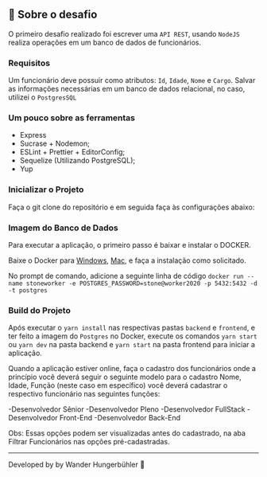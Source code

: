 ## :rocket: Sobre o desafio

O primeiro desafio realizado foi escrever uma `API REST`, usando `NodeJS` realiza operações em um banco de dados de funcionários.

### **Requisitos**

Um funcionário deve possuir como atributos: `Id`, `Idade`, `Nome` e `Cargo`. Salvar as informações necessárias em um banco de dados relacional, no caso, utilizei o `PostgresSQL`

### **Um pouco sobre as ferramentas**

- Express
- Sucrase + Nodemon;
- ESLint + Prettier + EditorConfig;
- Sequelize (Utilizando PostgreSQL);
- Yup

### **Inicializar o Projeto**

Faça o git clone do repositório e em seguida faça às configurações abaixo:

### **Imagem do Banco de Dados**

Para executar a aplicação, o primeiro passo é baixar e instalar o DOCKER.

Baixe o Docker para [Windows](https://docs.docker.com/docker-for-windows/install/), [Mac](https://docs.docker.com/docker-for-mac/install/), e faça a instalação como solicitado.

No prompt de comando, adicione a seguinte linha de código `docker run --name stoneworker -e POSTGRES_PASSWORD=stone@worker2020 -p 5432:5432 -d -t postgres`

### **Build do Projeto**

Após executar o `yarn install` nas respectivas pastas `backend` e `frontend`, e ter feito a imagem do `Postgres` no Docker, execute os comandos `yarn start` ou `yarn dev` na pasta backend e `yarn start` na pasta frontend para iniciar a aplicação.

Quando a aplicação estiver online, faça o cadastro dos funcionários onde a princípio você deverá seguir o seguinte modelo para o cadastro
Nome, Idade, Função (neste caso em específico) você deverá cadastrar o respectivo funcionário nas seguintes funções:

-Desenvolvedor Sênior
-Desenvolvedor Pleno
-Desenvolvedor FullStack
-Desenvolvedor Front-End
-Desenvolvedor Back-End

Obs: Essas opções podem ser visualizadas antes do cadastrado, na aba Filtrar Funcionários nas opções pré-cadastradas.

---

Developed by by Wander Hungerbühler :wave: